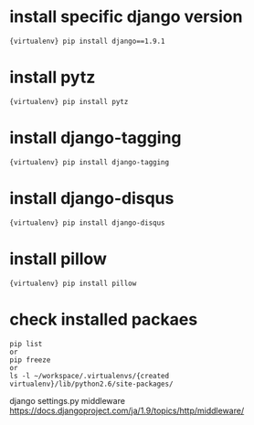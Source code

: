 # install specific django version  
```
{virtualenv} pip install django==1.9.1
```
# install pytz  
```
{virtualenv} pip install pytz
```
# install django-tagging  
```
{virtualenv} pip install django-tagging
```
# install django-disqus  
```
{virtualenv} pip install django-disqus
```
# install pillow  
```
{virtualenv} pip install pillow
```
# check installed packaes
```
pip list
or
pip freeze
or 
ls -l ~/workspace/.virtualenvs/{created virtualenv}/lib/python2.6/site-packages/
```
django settings.py middleware
https://docs.djangoproject.com/ja/1.9/topics/http/middleware/
